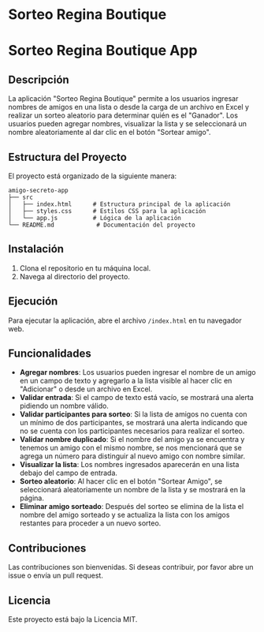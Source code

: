 <h1>Sorteo Regina Boutique</h1>

# Sorteo Regina Boutique App

## Descripción
La aplicación "Sorteo Regina Boutique" permite a los usuarios ingresar nombres de amigos en una lista o desde la carga de un archivo en Excel y realizar un sorteo aleatorio para determinar quién es el "Ganador". Los usuarios pueden agregar nombres, visualizar la lista y se seleccionará un nombre aleatoriamente al dar clic en el botón "Sortear amigo".

## Estructura del Proyecto
El proyecto está organizado de la siguiente manera:

```
amigo-secreto-app
├── src
│   ├── index.html      # Estructura principal de la aplicación
│   ├── styles.css      # Estilos CSS para la aplicación
│   └── app.js          # Lógica de la aplicación
└── README.md            # Documentación del proyecto
```

## Instalación
1. Clona el repositorio en tu máquina local.
2. Navega al directorio del proyecto.

## Ejecución
Para ejecutar la aplicación, abre el archivo `/index.html` en tu navegador web.

## Funcionalidades
- **Agregar nombres**: Los usuarios pueden ingresar el nombre de un amigo en un campo de texto y agregarlo a la lista visible al hacer clic en "Adicionar" o desde un archivo en Excel.
- **Validar entrada**: Si el campo de texto está vacío, se mostrará una alerta pidiendo un nombre válido.
- **Validar participantes para sorteo**: Si la lista de amigos no cuenta con un mínimo de dos participantes, se mostrará una alerta indicando que no se cuenta con los participantes necesarios para realizar el sorteo.
- **Validar nombre duplicado**: Si el nombre del amigo ya se encuentra y tenemos un amigo con el mismo nombre, se nos mencionará que se agrega un número para distinguir al nuevo amigo con nombre similar.
- **Visualizar la lista**: Los nombres ingresados aparecerán en una lista debajo del campo de entrada.
- **Sorteo aleatorio**: Al hacer clic en el botón "Sortear Amigo", se seleccionará aleatoriamente un nombre de la lista y se mostrará en la página.
- **Eliminar amigo sorteado**: Después del sorteo se elimina de la lista el nombre del amigo sorteado y se actualiza la lista con los amigos restantes para proceder a un nuevo sorteo.

## Contribuciones
Las contribuciones son bienvenidas. Si deseas contribuir, por favor abre un issue o envía un pull request.

## Licencia
Este proyecto está bajo la Licencia MIT.